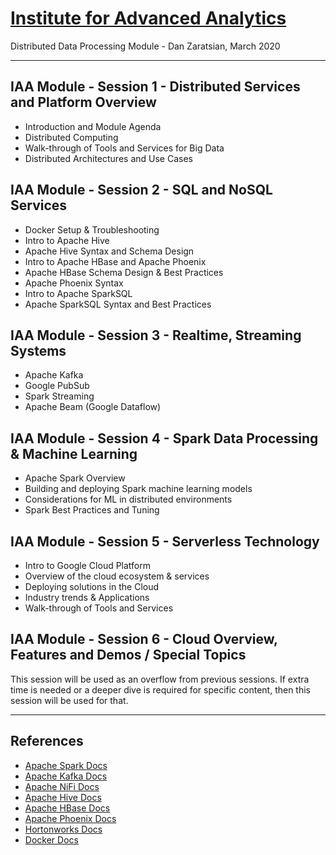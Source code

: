 # [Institute for Advanced Analytics](https://analytics.ncsu.edu/)
Distributed Data Processing Module - Dan Zaratsian, March 2020

-----------------

## IAA Module - Session 1 - Distributed Services and Platform Overview
* Introduction and Module Agenda
* Distributed Computing
* Walk-through of Tools and Services for Big Data
* Distributed Architectures and Use Cases

## IAA Module - Session 2 - SQL and NoSQL Services
* Docker Setup & Troubleshooting
* Intro to Apache Hive
* Apache Hive Syntax and Schema Design
* Intro to Apache HBase and Apache Phoenix
* Apache HBase Schema Design & Best Practices
* Apache Phoenix Syntax
* Intro to Apache SparkSQL
* Apache SparkSQL Syntax and Best Practices

## IAA Module - Session 3 - Realtime, Streaming Systems
* Apache Kafka
* Google PubSub
* Spark Streaming
* Apache Beam (Google Dataflow)

## IAA Module - Session 4 - Spark Data Processing & Machine Learning
* Apache Spark Overview
* Building and deploying Spark machine learning models
* Considerations for ML in distributed environments
* Spark Best Practices and Tuning

## IAA Module - Session 5 - Serverless Technology
* Intro to Google Cloud Platform
* Overview of the cloud ecosystem & services
* Deploying solutions in the Cloud
* Industry trends & Applications
* Walk-through of Tools and Services

## IAA Module - Session 6 - Cloud Overview, Features and Demos / Special Topics
This session will be used as an overflow from previous sessions. If extra time is needed 
or a deeper dive is required for specific content, then this session will be used for that. 

-----------------

## References
* [Apache Spark Docs](https://spark.apache.org/docs/latest/)
* [Apache Kafka Docs](https://kafka.apache.org/20/documentation.html)
* [Apache NiFi Docs](https://nifi.apache.org/docs.html)
* [Apache Hive Docs](https://cwiki.apache.org/confluence/display/Hive/GettingStarted)
* [Apache HBase Docs](https://hbase.apache.org/book.html)
* [Apache Phoenix Docs](https://phoenix.apache.org/)
* [Hortonworks Docs](https://docs.hortonworks.com/)
* [Docker Docs](https://docs.docker.com/)
